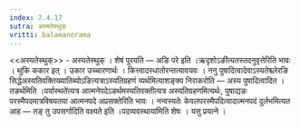 ```yaml
---
index: 7.4.17
sutra: अस्यतेस्थुक्
vritti: balamanorama
---
```


<<अस्यतेस्थुक्>> - अस्यतेस्थुक् । शेषं पूरयति —  अङि परे इति ।ऋदृशोऽङी॑त्यतस्तदनुवृत्तेरिति भावः । थुकि ककार इत् । उकार उच्चारणार्थः । कित्त्वादस्धातोरन्तत्यावयवः । ननु पुषादित्वादेवाऽस्यतेश्च्लेरङि सिद्धेअस्यतिवक्तिख्यातिब्योऽङित्यत्राऽस्यतिग्रहणं व्यर्थमित्याशङ्क्य निराकरोति —  अस्य पुषादित्वादित । तङर्थमिति ।पर्यास्थते॑त्यत्र आत्मनेपदेऽङर्थमस्यतिवक्तीत्यत्र अस्यतिग्रहणमित्यर्थः, पुषाद्यङः परस्मैपदमात्रविषयतया आत्मनपदे अप्रसक्तेरिति भावः । नन्वस्यतेः केवलपरस्मैपदित्वादात्मनपदं दुर्लभमित्यत आह —  तङ् तु उपसर्गादिति वक्ष्यते इति ।पदव्यवस्थाया॑मिति शेषः । यसु प्रयत्ने । 
